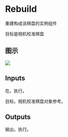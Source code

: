 # Rebuild

重建构成该棋盘的实例组件

目标是相机校准棋盘

## 图示

![]($-20221218-18125991.png)

## Inputs

在。执行。

目标。相机校准棋盘对象参考。 

## Outputs

输出。执行。
